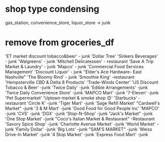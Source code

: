 # shop type condensing
gas_station, convenience_store, liquor_store -> junk

# remove from groceries_df
'ET market discount tobacco&beer'        -  junk
'Dollar Tree'
'Sinkers Beverages'                      - junk
'Walgreens'                             - junk
'Mitchell Delicatessen'                - restaurant
'Save A Trip Market & Laundry'           - junk
'Mapco'                                  - junk
'Commercial Food Services Management'
'Discount Liquor'                        - junk
"Elder's Ace Hardware- East Nashville"
'The Bloomy Rind'                       - junk
'Smoothie King'                        -restaurant
'Hempsterville CBD & Delta 8 Products'
'Trade-Winds Center'
'US Discount Tobacco & Beer'              -junk
'Twice Daily'                             -junk
'Edible Arrangements'                     -junk
'Twice Daily Convenience Store'           -junk
'MAPCO Mart'                              -junk
'7-Eleven'                                -junk
'Pet Supermarket'
'Uptown market & smoke shop 😊'
'Starbucks'                              -restaurant
'Circle K'                                -junk
'Tiger Mart'                             -junk
'Sage Refill Market'
"Cardwell's Market"                     -junk
'3 & M Mart'                            -junk
'Good Food for Good People Inc'
'MAPCO'                                    -junk
'CVS'                                   -junk
'DGX'                                     -junk
'Stop-N-Shop'                           -junk
"Jack's Market"                           -junk
'One Stop Market'                         -junk
"Coco's Italian Market & Restaurant"      -Restaurant
 'Savory Spice Shop'                      -junk
 'Charlotte Avenue Market'                -junk
  'World Market'                          -junk
  'Family Dollar'                         -junk
  'Big Lots'                              -junk
  "SAM'S MARKET"                          -junk
  'Weiss Drive-In Market'                 -junk
  '4 Stop Market'                         -junk
   'Express Food Mart'                    -junk
   
